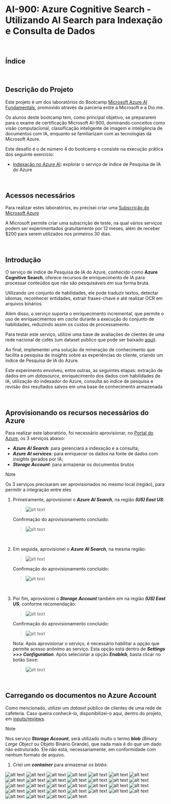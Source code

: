 # AI-900: Azure Cognitive Search - Utilizando AI Search para Indexação e Consulta de Dados

<br>

## Índice

<br>

## Descrição do Projeto

Este projeto é um dos laboratórios do Bootcamp [Microsoft Azure AI Fundamentals](https://web.dio.me/track/microsoft-azure-ai-fundamentals), promovido através da parceria entre a Microsoft e a Dio.me.

Os alunos deste bootcamp tem, como principal objetivo, se prepararem para o exame de certificação Microsoft AI-900, dominando conceitos como visão computacional, classificação inteligente de imagem e inteligência de documentos com IA, enquanto se familiarizam com as tecnologias da Microsoft Azure.

Este desafio é o de número 4 do bootcamp e consiste na execução prática dos seguinte exercício:

- [Indexação no Azure AI](http://aka.ms/ai900-ai-search): explorar o serviço de índice de Pesquisa de IA do Azure

<br>

## Acessos necessários

Para realizar estes laboratórios, eu precisei criar uma [Subscrição do Microsoft Azure](https://azure.microsoft.com/)

A Microsoft permite criar uma subscrição de teste, na qual vários serviços podem ser experimentados gratuitamente por 12 meses, além de receber $200 para serem utilizados nos primeiros 30 dias.

<br>

## Introdução

O serviço de índice de Pesquisa de IA do Azure, conhecido como **Azure Cognitive Search**, oferece recursos de enriquecimento de IA para processar conteúdos que não são pesquisáveis em sua forma bruta.

Utilizando um conjunto de habilidades, ele pode traduzir textos, detectar idiomas, reconhecer entidades, extrair frases-chave e até realizar OCR em arquivos binários.

Além disso, o serviço suporta o enriquecimento incremental, que permite o uso de enriquecimentos em *cache* durante a execução do conjunto de habilidades, reduzindo assim os custos de processamento.

Para testar este serviço, utilizei uma base de avaliações de clientes de uma rede nacional de cafés (um dataset público que pode ser baixado [aqui](https://aka.ms/mslearn-coffee-reviews)).

Ao final, implementei uma solução de mineração de conhecimento que facilita a pesquisa de *insights* sobre as experiências do cliente, criando um índice de Pesquisa de IA do Azure.

Este experimento envolveu, entre outras, as seguintes etapas: extração de dados em um *datasource*, enriquecimento dos dados com habilidades de IA, utilização do indexador do Azure, consulta ao índice de pesquisa e revisão dos resultados salvos em uma base de conhecimento armazenada

<br>

## Aprovisionando os recursos necessários do Azure

Para realizar este laboratório, foi necessário aprovisionar, no [Portal do Azure](https://portal.azure.com/), os 3 serviços abaixo:

- ***Azure AI Search***: para gerenciará a indexação e a consulta;
- ***Azure AI services***: para enriquecer os dados na fonte de dados com *insights* gerados por IA;
- ***Storage Account***: para armazenar os documentos brutos

> [!NOTE]
> Os 3 serviços precisaram ser aprovisionados no mesmo local (região), para permitir a integração entre eles

1) Primeiramente, aprovisionei o ***Azure AI Search***, na região ***(US) East US***:

   > ![alt text](readmeFiles/gifs/001.gif)
   
   Confirmação do aprovisionamento concluído:
   
   > ![alt text](readmeFiles/images/002.png)

<br>

2) Em seguida, aprovisionei o ***Azure AI Search***, na mesma região:

   > ![alt text](readmeFiles/gifs/003.gif)
   
   Confirmação do aprovisionamento concluído:
   
   > ![alt text](readmeFiles/images/004.png)

<br>

3) Por fim, aprovsionei o ***Storage Account*** também em na região ***(US) East US***, conforme recomendação:

   > ![alt text](readmeFiles/gifs/005.gif)
   
   Confirmação do aprovisionamento concluído:
   
   > ![alt text](readmeFiles/images/006.png)
      
   Nota: Após aprovisionar o serviço, é necessário habilitar a opção que permite acesso anônimo ao serviço. Esta opção está dentro de ***Settings >>> Configuration***. Após selecionar a opção ***Enableb***, basta clicar no botão <kbd>Save</kbd>:
   
   > ![alt text](readmeFiles/images/007.png)

<br>

## Carregando os documentos no Azure Account

Como mencionado, utilizei um *dataset* público de clientes de uma rede de cafeteria. Caso queira conhecê-lo, disponibilizei-o aqui, dentro do projeto, em [inputs/reviews](inputs/reviews).

> [!Note]
> Nos serviço ***Storage Account***, será utilizado muito o termo ***blob*** (*Binary Large Object* ou Objeto Binário Grande), que nada mais é do que um dado não estruturado. Ele não está, necessariamente, em conformidade com nenhum formato de arquivo.

1) Criei um ***container*** para armazenar os *blobs*:



![alt text](readmeFiles/images/008.png)
![alt text](readmeFiles/images/009.png)
![alt text](readmeFiles/images/010.png)
![alt text](readmeFiles/images/011.png)
![alt text](readmeFiles/images/012.png)
![alt text](readmeFiles/images/013.png)
![alt text](readmeFiles/images/014.png)
![alt text](readmeFiles/images/015.png)
![alt text](readmeFiles/images/016.png)
![alt text](readmeFiles/images/017.png)
![alt text](readmeFiles/images/018.png)
![alt text](readmeFiles/images/019.png)
![alt text](readmeFiles/images/020.png)
![alt text](readmeFiles/images/021.png)
![alt text](readmeFiles/images/022.png)
![alt text](readmeFiles/images/023.png)
![alt text](readmeFiles/images/024.png)
![alt text](readmeFiles/images/025.png)
![alt text](readmeFiles/images/026.png)
![alt text](readmeFiles/images/027.png)
![alt text](readmeFiles/images/028.png)
![alt text](readmeFiles/images/029.png)
![alt text](readmeFiles/images/030.png)
![alt text](readmeFiles/images/031.png)
![alt text](readmeFiles/images/032.png)
![alt text](readmeFiles/images/033.png)
![alt text](readmeFiles/images/034.png)
![alt text](readmeFiles/images/035.png)
![alt text](readmeFiles/images/036.png)
![alt text](readmeFiles/images/037.png)
![alt text](readmeFiles/images/038.png)
![alt text](readmeFiles/images/039.png)
